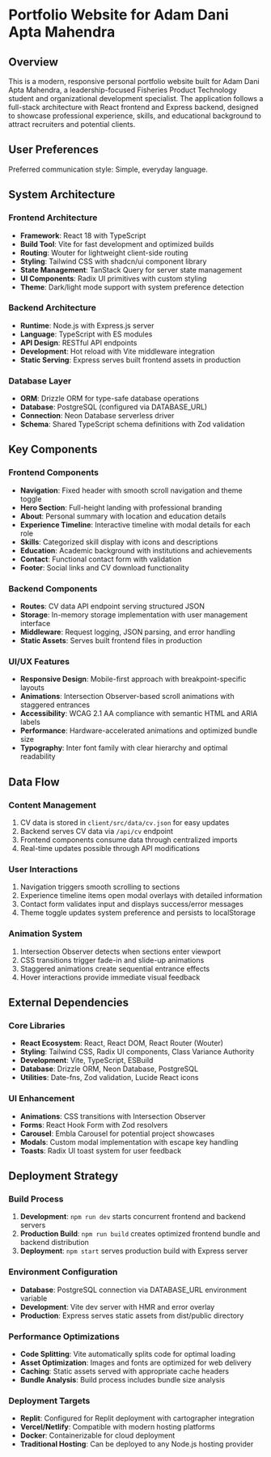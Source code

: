 # Portfolio Website for Adam Dani Apta Mahendra

## Overview

This is a modern, responsive personal portfolio website built for Adam Dani Apta Mahendra, a leadership-focused Fisheries Product Technology student and organizational development specialist. The application follows a full-stack architecture with React frontend and Express backend, designed to showcase professional experience, skills, and educational background to attract recruiters and potential clients.

## User Preferences

Preferred communication style: Simple, everyday language.

## System Architecture

### Frontend Architecture
- **Framework**: React 18 with TypeScript
- **Build Tool**: Vite for fast development and optimized builds
- **Routing**: Wouter for lightweight client-side routing
- **Styling**: Tailwind CSS with shadcn/ui component library
- **State Management**: TanStack Query for server state management
- **UI Components**: Radix UI primitives with custom styling
- **Theme**: Dark/light mode support with system preference detection

### Backend Architecture
- **Runtime**: Node.js with Express.js server
- **Language**: TypeScript with ES modules
- **API Design**: RESTful API endpoints
- **Development**: Hot reload with Vite middleware integration
- **Static Serving**: Express serves built frontend assets in production

### Database Layer
- **ORM**: Drizzle ORM for type-safe database operations
- **Database**: PostgreSQL (configured via DATABASE_URL)
- **Connection**: Neon Database serverless driver
- **Schema**: Shared TypeScript schema definitions with Zod validation

## Key Components

### Frontend Components
- **Navigation**: Fixed header with smooth scroll navigation and theme toggle
- **Hero Section**: Full-height landing with professional branding
- **About**: Personal summary with location and education details
- **Experience Timeline**: Interactive timeline with modal details for each role
- **Skills**: Categorized skill display with icons and descriptions
- **Education**: Academic background with institutions and achievements
- **Contact**: Functional contact form with validation
- **Footer**: Social links and CV download functionality

### Backend Components
- **Routes**: CV data API endpoint serving structured JSON
- **Storage**: In-memory storage implementation with user management interface
- **Middleware**: Request logging, JSON parsing, and error handling
- **Static Assets**: Serves built frontend files in production

### UI/UX Features
- **Responsive Design**: Mobile-first approach with breakpoint-specific layouts
- **Animations**: Intersection Observer-based scroll animations with staggered entrances
- **Accessibility**: WCAG 2.1 AA compliance with semantic HTML and ARIA labels
- **Performance**: Hardware-accelerated animations and optimized bundle size
- **Typography**: Inter font family with clear hierarchy and optimal readability

## Data Flow

### Content Management
1. CV data is stored in `client/src/data/cv.json` for easy updates
2. Backend serves CV data via `/api/cv` endpoint
3. Frontend components consume data through centralized imports
4. Real-time updates possible through API modifications

### User Interactions
1. Navigation triggers smooth scrolling to sections
2. Experience timeline items open modal overlays with detailed information
3. Contact form validates input and displays success/error messages
4. Theme toggle updates system preference and persists to localStorage

### Animation System
1. Intersection Observer detects when sections enter viewport
2. CSS transitions trigger fade-in and slide-up animations
3. Staggered animations create sequential entrance effects
4. Hover interactions provide immediate visual feedback

## External Dependencies

### Core Libraries
- **React Ecosystem**: React, React DOM, React Router (Wouter)
- **Styling**: Tailwind CSS, Radix UI components, Class Variance Authority
- **Development**: Vite, TypeScript, ESBuild
- **Database**: Drizzle ORM, Neon Database, PostgreSQL
- **Utilities**: Date-fns, Zod validation, Lucide React icons

### UI Enhancement
- **Animations**: CSS transitions with Intersection Observer
- **Forms**: React Hook Form with Zod resolvers
- **Carousel**: Embla Carousel for potential project showcases
- **Modals**: Custom modal implementation with escape key handling
- **Toasts**: Radix UI toast system for user feedback

## Deployment Strategy

### Build Process
1. **Development**: `npm run dev` starts concurrent frontend and backend servers
2. **Production Build**: `npm run build` creates optimized frontend bundle and backend distribution
3. **Deployment**: `npm start` serves production build with Express server

### Environment Configuration
- **Database**: PostgreSQL connection via DATABASE_URL environment variable
- **Development**: Vite dev server with HMR and error overlay
- **Production**: Express serves static assets from dist/public directory

### Performance Optimizations
- **Code Splitting**: Vite automatically splits code for optimal loading
- **Asset Optimization**: Images and fonts are optimized for web delivery
- **Caching**: Static assets served with appropriate cache headers
- **Bundle Analysis**: Build process includes bundle size analysis

### Deployment Targets
- **Replit**: Configured for Replit deployment with cartographer integration
- **Vercel/Netlify**: Compatible with modern hosting platforms
- **Docker**: Containerizable for cloud deployment
- **Traditional Hosting**: Can be deployed to any Node.js hosting provider